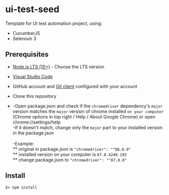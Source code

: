 # ui-test-seed

Template for UI test automation project, using:

* CucumberJS
* Selenium 3

## Prerequisites

* [Node.js LTS (10+)](https://nodejs.org/en/) - Choose the LTS version

* [Visual Studio Code](https://code.visualstudio.com/docs/?dv=win64user)

* GitHub account and [Git client](https://git-scm.com/downloads) configured with your account

* Clone this repository

* -Open package.json and check if the `chromedriver` dependency's `major` version matches the `major` version of chrome installed `on your computer` (Chrome options in top right / Help / About Google Chrome) or open chrome://settings/help<br>
-If it doesn't match, change only the `major` part to your installed version in the package.json<br><br>
-Example:<br>
** original in package.json is `"chromedriver": "^86.0.0"`<br>
** installed version on your computer is `87.0.4240.193`<br>
** change package.json to `"chromedriver": "^87.0.0"`<br>


## Install

```
$> npm install
```

